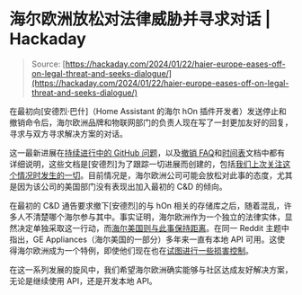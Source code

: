 <!--yml

分类：未分类

日期：2024年05月27日15:01:43

-->

# 海尔欧洲放松对法律威胁并寻求对话 | Hackaday

> Source: [https://hackaday.com/2024/01/22/haier-europe-eases-off-on-legal-threat-and-seeks-dialogue/](https://hackaday.com/2024/01/22/haier-europe-eases-off-on-legal-threat-and-seeks-dialogue/)

在最初向[安德烈·巴什]（Home Assistant 的海尔 hOn 插件开发者）发送停止和撤销命令后，海尔欧洲品牌和物联网部门的负责人现在写了一封更加友好的回复，寻求与双方寻求解决方案的对话。

这一最新进展在[持续进行中的 GitHub 问题](https://github.com/Andre0512/hon/issues/147)，以及[撤销 FAQ](https://github.com/Andre0512/hon/blob/main/takedown_faq.md)和[时间表](https://github.com/Andre0512/hon/blob/main/takedown_timeline.md)文档中都有详细说明，这些文档是[安德烈]为了跟踪一切进展而创建的，包括[我们上次关注这个情况时发生的一切](https://hackaday.com/2024/01/19/haier-threatens-legal-action-against-home-assistant-plugin-developer/)。目前情况是，海尔欧洲公司可能会放松对此事的态度，尤其是因为该公司的美国部门没有表现出加入最初的 C&D 的倾向。

在最初的 C&D 通告要求撤下[安德烈]的与 hOn 相关的存储库之后，随着混乱，许多人不清楚哪个海尔参与其中。事实证明，海尔欧洲作为一个独立的法律实体，显然决定单独采取这一行动，而[海尔美国则与此事保持距离](https://www.reddit.com/r/homeassistant/comments/19a615l/haier_us_supports_home_assistant_and_open_iot/)。在同一 Reddit 主题中指出，GE Appliances（海尔美国的一部分）多年来一直有本地 API 可用。这使得海尔欧洲成为一个特例，即使他们现在也在[试图进行一些损害控制](https://corporate.haier-europe.com/press-release/hon-app-a-message-about-our-iot-and-ecosystem-vision/)。

在这一系列发展的旋风中，我们希望海尔欧洲确实能够与社区达成友好解决方案，无论是继续使用 API，还是开发本地 API。
